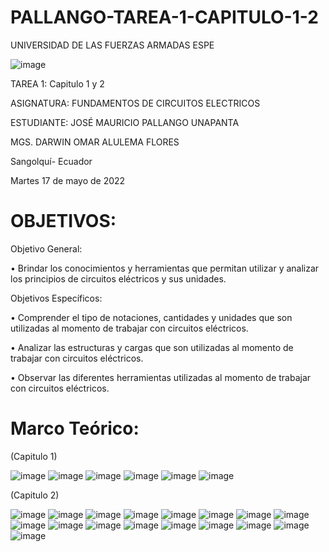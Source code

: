 # PALLANGO-TAREA-1-CAPITULO-1-2

UNIVERSIDAD DE LAS FUERZAS ARMADAS ESPE



![image](https://user-images.githubusercontent.com/105695077/169195292-caeb0d12-8f66-4f08-bb58-2efffc44ccf5.png)




TAREA 1: Capitulo 1 y 2 



ASIGNATURA: FUNDAMENTOS DE CIRCUITOS ELECTRICOS

ESTUDIANTE: JOSÉ MAURICIO PALLANGO UNAPANTA

MGS. DARWIN OMAR ALULEMA FLORES

Sangolquí- Ecuador

Martes 17 de mayo de 2022 
        
# OBJETIVOS:

Objetivo General:

•	Brindar los conocimientos y herramientas que permitan utilizar y analizar los principios de circuitos eléctricos y sus unidades.

Objetivos Específicos:

•	Comprender el tipo de notaciones, cantidades y unidades que son utilizadas al momento de  trabajar con circuitos eléctricos.

•	Analizar las estructuras y cargas que son utilizadas al momento de trabajar con circuitos eléctricos.

•	Observar las diferentes herramientas utilizadas al momento de trabajar con circuitos eléctricos.

# Marco Teórico: 

(Capitulo 1) 

![image](https://user-images.githubusercontent.com/105695077/169201705-8c4e6c2a-500f-4e44-90f7-20b9184b55a5.png)
![image](https://user-images.githubusercontent.com/105695077/169201976-fe2dab1a-8132-405d-8b6a-fefafdb390f2.png)
![image](https://user-images.githubusercontent.com/105695077/169202039-1fb12d8b-0c56-4a99-a521-c4781b69e844.png)
![image](https://user-images.githubusercontent.com/105695077/169202142-9e4b4770-916c-4980-aba2-8844c7fd4129.png)
![image](https://user-images.githubusercontent.com/105695077/169202177-b95fa3e0-63d5-4fdf-b002-15a1769d018e.png)
![image](https://user-images.githubusercontent.com/105695077/169203338-83fcf545-84fb-49fc-af9b-072ad63f0990.png)

(Capitulo 2) 

![image](https://user-images.githubusercontent.com/105695077/169203605-e2d967b3-0b68-4ebe-8a73-b7b1ad3bd22a.png)
![image](https://user-images.githubusercontent.com/105695077/169204697-78175c2b-74e7-4050-8a17-cff970c22887.png)
![image](https://user-images.githubusercontent.com/105695077/169204827-17b8a98b-98d2-498e-a5b7-b203c06b5c84.png)
![image](https://user-images.githubusercontent.com/105695077/169206134-4d8c241d-86c8-49bf-a5d6-c2fa74408835.png)
![image](https://user-images.githubusercontent.com/105695077/169206230-0665d0b9-966b-4001-a4b5-730c10f22033.png)
![image](https://user-images.githubusercontent.com/105695077/169206340-c3455978-5937-4ee7-9d95-dc1c9a91a316.png)
![image](https://user-images.githubusercontent.com/105695077/169206464-ce5e061c-337c-469f-8d6b-89408787ffaf.png)
![image](https://user-images.githubusercontent.com/105695077/169206531-fbf8cf82-5cdf-40ee-ada9-ba7120da2056.png)
![image](https://user-images.githubusercontent.com/105695077/169206573-06a59133-ef7d-488f-a361-eb609e933cbc.png)
![image](https://user-images.githubusercontent.com/105695077/169207997-fc6d6465-0731-4892-9adb-e030d850b46b.png)
![image](https://user-images.githubusercontent.com/105695077/169208548-70a620b6-04d2-4527-adf1-de77161d9eb6.png)
![image](https://user-images.githubusercontent.com/105695077/169208982-de62c3ac-5778-4190-8d06-99c1ea86166a.png)
![image](https://user-images.githubusercontent.com/105695077/169209251-a043e2f8-7ed1-491c-95d3-5f540bfc5161.png)
![image](https://user-images.githubusercontent.com/105695077/169210669-01f26c24-6db6-4b88-8e8b-6f2e5e915753.png)
![image](https://user-images.githubusercontent.com/105695077/169210704-def76dd6-3230-4afa-b4b9-e1cddb36e612.png)
![image](https://user-images.githubusercontent.com/105695077/169210853-258cac65-d1dd-43e1-a54a-90b479aadd80.png)
![image](https://user-images.githubusercontent.com/105695077/169210916-502d5ca2-2a86-46ab-b417-37de4614a5c6.png)













